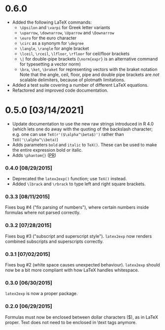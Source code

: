 # 0.6.0

* Added the following LaTeX commands:
  * `\Upsilon` and `\varpi` for Greek letter variants
  * `\uparrow`, `\downarrow`, `\Uparrow` and `\Downarrow`
  * `\euro` for the euro character
  * `\circ` as a synonym for `\degree`
  * `\langle`, `\rangle` for angle bracket
  * `\lceil`, `\rceil`, `\lfloor`, `\rfloor` for ceil/floor brackets
  * `\|` for double-pipe brackets (`\norm{expr}` is an alternative command for typesetting a vector norm)
  * `\bra`, `\ket`, `\braket` for representing vectors with the braket notation
  Note that the angle, ceil, floor, pipe and double pipe brackets are *not* scalable delimiters, because of plotmath limitations.
* Added a test suite covering a number of different LaTeX equations.
* Refactored and improved code documentation.

# 0.5.0 [03/14/2021]

* Update documentation to use the new raw strings introduced in R 4.0 (which lets one do away with the quoting of the backslash character; e.g. one can use `TeX(r'($\alpha^\beta$)')` rather than `TeX('\\alpha^\\beta)`)
* Adds parameters `bold` and `italic` to `TeX()`. These can be used to make the entire expression bold or italic.
* Adds `\phantom{}` ([PR](https://github.com/stefano-meschiari/latex2exp/pull/22))

### 0.4.0 [08/29/2015]
* Deprecated the `latex2exp()` function; use `TeX()` instead.
* Added `\lbrack` and `\rbrack` to type left and right square brackets.

### 0.3.3 [08/11/2015]
Fixes bug #4 ("fix parsing of numbers"), where certain numbers inside formulas where not parsed correctly.

### 0.3.2 [07/28/2015]
Fixes bug #3 ("subscript and superscript style"). `latex2exp` now renders combined subscripts and superscripts correctly.

### 0.3.1 [07/02/2015]
Fixes bug #2 (white space causes unexpected behaviour). `latex2exp` should now be a bit more compliant with how LaTeX handles whitespace.

### 0.3.0 [06/30/2015]
`latex2exp` is now a proper package.

### 0.2.0 [06/29/2015]
Formulas must now be enclosed between dollar characters ($), as in LaTeX proper. Text does not need to be enclosed in \\text tags anymore.
